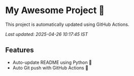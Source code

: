 # My Awesome Project 🚀

This project is automatically updated using GitHub Actions.

_Last updated: 2025-04-26 10:17:45 IST_

## Features
- Auto-update README using Python 🐍
- Auto Git push with GitHub Actions 🤖
